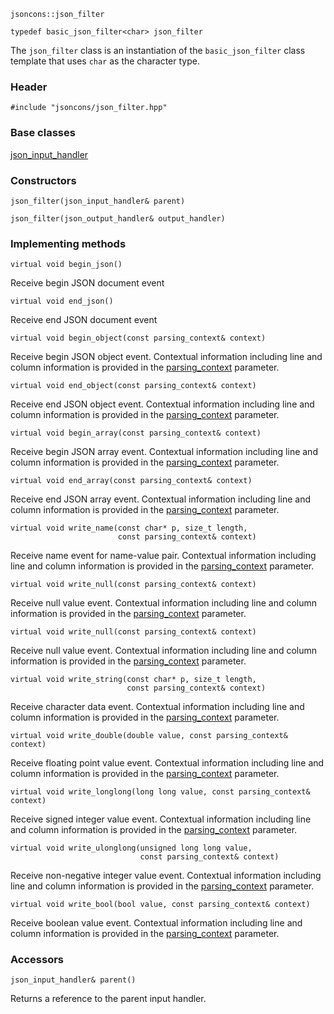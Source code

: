     jsoncons::json_filter

    typedef basic_json_filter<char> json_filter

The `json_filter` class is an instantiation of the `basic_json_filter` class template that uses `char` as the character type.

### Header

    #include "jsoncons/json_filter.hpp"

### Base classes

[json_input_handler](json_input_handler)

### Constructors

    json_filter(json_input_handler& parent)

    json_filter(json_output_handler& output_handler)

### Implementing methods

    virtual void begin_json()
Receive begin JSON document event

    virtual void end_json()
Receive end JSON document event

    virtual void begin_object(const parsing_context& context)
Receive begin JSON object event. Contextual information including
line and column information is provided in the [parsing_context](parsing_context) parameter. 

    virtual void end_object(const parsing_context& context)
Receive end JSON object event. Contextual information including
line and column information is provided in the [parsing_context](parsing_context) parameter. 

    virtual void begin_array(const parsing_context& context)
Receive begin JSON array event. Contextual information including
line and column information is provided in the [parsing_context](parsing_context) parameter. 

    virtual void end_array(const parsing_context& context)
Receive end JSON array event. Contextual information including
line and column information is provided in the [parsing_context](parsing_context) parameter. 

    virtual void write_name(const char* p, size_t length, 
                            const parsing_context& context)
Receive name event for name-value pair. Contextual information including
line and column information is provided in the [parsing_context](parsing_context) parameter.  

    virtual void write_null(const parsing_context& context)
Receive null value event. Contextual information including
line and column information is provided in the [parsing_context](parsing_context) parameter. 

    virtual void write_null(const parsing_context& context)
Receive null value event. Contextual information including
line and column information is provided in the [parsing_context](parsing_context) parameter. 

    virtual void write_string(const char* p, size_t length, 
                              const parsing_context& context)
Receive character data event. Contextual information including
line and column information is provided in the [parsing_context](parsing_context) parameter. 

    virtual void write_double(double value, const parsing_context& context)
Receive floating point value event. Contextual information including
line and column information is provided in the [parsing_context](parsing_context) parameter. 

    virtual void write_longlong(long long value, const parsing_context& context)
Receive signed integer value event. Contextual information including
line and column information is provided in the [parsing_context](parsing_context) parameter. 

    virtual void write_ulonglong(unsigned long long value, 
                                 const parsing_context& context)
Receive non-negative integer value event. Contextual information including
line and column information is provided in the [parsing_context](parsing_context) parameter. 

    virtual void write_bool(bool value, const parsing_context& context)
Receive boolean value event. Contextual information including
line and column information is provided in the [parsing_context](parsing_context) parameter. 

### Accessors

    json_input_handler& parent()
Returns a reference to the parent input handler. 
